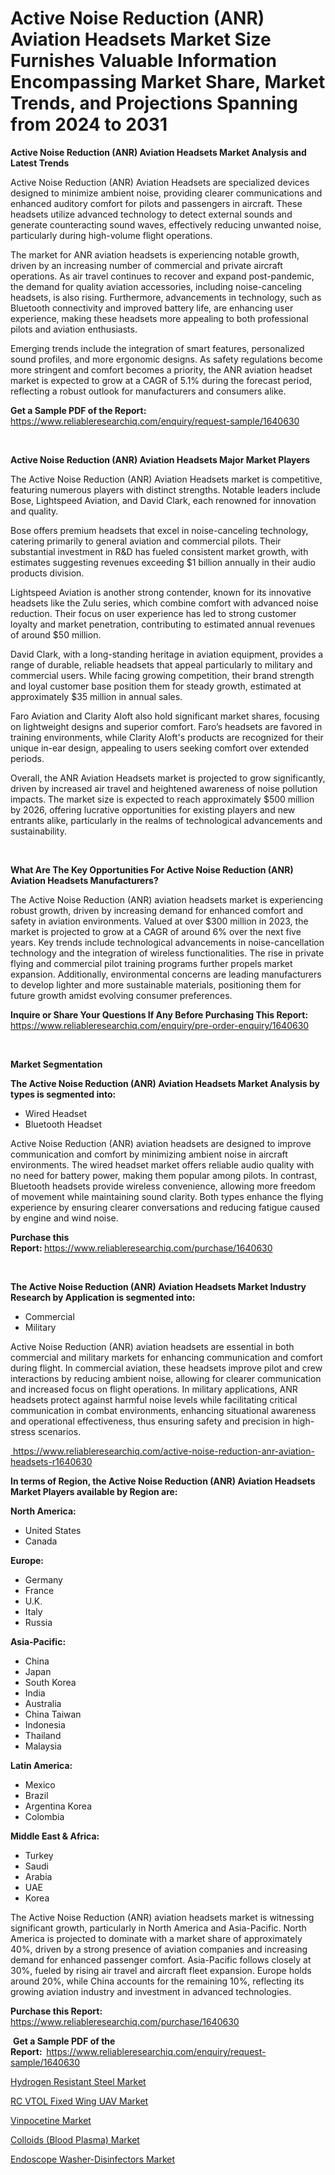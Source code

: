<p><h1>Active Noise Reduction (ANR) Aviation Headsets Market Size Furnishes Valuable Information Encompassing Market Share, Market Trends, and Projections Spanning from 2024 to 2031</h1></p><p><strong>Active Noise Reduction (ANR) Aviation Headsets Market Analysis and Latest Trends</strong></p>
<p><p>Active Noise Reduction (ANR) Aviation Headsets are specialized devices designed to minimize ambient noise, providing clearer communications and enhanced auditory comfort for pilots and passengers in aircraft. These headsets utilize advanced technology to detect external sounds and generate counteracting sound waves, effectively reducing unwanted noise, particularly during high-volume flight operations.</p><p>The market for ANR aviation headsets is experiencing notable growth, driven by an increasing number of commercial and private aircraft operations. As air travel continues to recover and expand post-pandemic, the demand for quality aviation accessories, including noise-canceling headsets, is also rising. Furthermore, advancements in technology, such as Bluetooth connectivity and improved battery life, are enhancing user experience, making these headsets more appealing to both professional pilots and aviation enthusiasts.</p><p>Emerging trends include the integration of smart features, personalized sound profiles, and more ergonomic designs. As safety regulations become more stringent and comfort becomes a priority, the ANR aviation headset market is expected to grow at a CAGR of 5.1% during the forecast period, reflecting a robust outlook for manufacturers and consumers alike.</p></p>
<p><strong>Get a Sample PDF of the Report:&nbsp;</strong> <a href="https://www.reliableresearchiq.com/enquiry/request-sample/1640630?utm_campaign=1123&utm_medium=2&utm_source=Github&utm_content=ia&utm_term=07122024&utm_id=active-noise-reduction-anr-aviation-headsets">https://www.reliableresearchiq.com/enquiry/request-sample/1640630</a></p>
<p>&nbsp;</p>
<p><strong>Active Noise Reduction (ANR) Aviation Headsets Major Market Players</strong></p>
<p><p>The Active Noise Reduction (ANR) Aviation Headsets market is competitive, featuring numerous players with distinct strengths. Notable leaders include Bose, Lightspeed Aviation, and David Clark, each renowned for innovation and quality.</p><p>Bose offers premium headsets that excel in noise-canceling technology, catering primarily to general aviation and commercial pilots. Their substantial investment in R&D has fueled consistent market growth, with estimates suggesting revenues exceeding $1 billion annually in their audio products division.</p><p>Lightspeed Aviation is another strong contender, known for its innovative headsets like the Zulu series, which combine comfort with advanced noise reduction. Their focus on user experience has led to strong customer loyalty and market penetration, contributing to estimated annual revenues of around $50 million.</p><p>David Clark, with a long-standing heritage in aviation equipment, provides a range of durable, reliable headsets that appeal particularly to military and commercial users. While facing growing competition, their brand strength and loyal customer base position them for steady growth, estimated at approximately $35 million in annual sales.</p><p>Faro Aviation and Clarity Aloft also hold significant market shares, focusing on lightweight designs and superior comfort. Faro’s headsets are favored in training environments, while Clarity Aloft's products are recognized for their unique in-ear design, appealing to users seeking comfort over extended periods.</p><p>Overall, the ANR Aviation Headsets market is projected to grow significantly, driven by increased air travel and heightened awareness of noise pollution impacts. The market size is expected to reach approximately $500 million by 2026, offering lucrative opportunities for existing players and new entrants alike, particularly in the realms of technological advancements and sustainability.</p></p>
<p>&nbsp;</p>
<p><strong>What Are The Key Opportunities For Active Noise Reduction (ANR) Aviation Headsets Manufacturers?</strong></p>
<p><p>The Active Noise Reduction (ANR) aviation headsets market is experiencing robust growth, driven by increasing demand for enhanced comfort and safety in aviation environments. Valued at over $300 million in 2023, the market is projected to grow at a CAGR of around 6% over the next five years. Key trends include technological advancements in noise-cancellation technology and the integration of wireless functionalities. The rise in private flying and commercial pilot training programs further propels market expansion. Additionally, environmental concerns are leading manufacturers to develop lighter and more sustainable materials, positioning them for future growth amidst evolving consumer preferences.</p></p>
<p><strong>Inquire or Share Your Questions If Any Before Purchasing This Report:</strong> <a href="https://www.reliableresearchiq.com/enquiry/pre-order-enquiry/1640630?utm_campaign=1123&utm_medium=2&utm_source=Github&utm_content=ia&utm_term=07122024&utm_id=active-noise-reduction-anr-aviation-headsets">https://www.reliableresearchiq.com/enquiry/pre-order-enquiry/1640630</a></p>
<p>&nbsp;</p>
<p><strong>Market Segmentation</strong></p>
<p><strong>The Active Noise Reduction (ANR) Aviation Headsets Market Analysis by types is segmented into:</strong></p>
<p><ul><li>Wired Headset</li><li>Bluetooth Headset</li></ul></p>
<p><p>Active Noise Reduction (ANR) aviation headsets are designed to improve communication and comfort by minimizing ambient noise in aircraft environments. The wired headset market offers reliable audio quality with no need for battery power, making them popular among pilots. In contrast, Bluetooth headsets provide wireless convenience, allowing more freedom of movement while maintaining sound clarity. Both types enhance the flying experience by ensuring clearer conversations and reducing fatigue caused by engine and wind noise.</p></p>
<p><strong>Purchase this Report:&nbsp;</strong><a href="https://www.reliableresearchiq.com/purchase/1640630?utm_campaign=1123&utm_medium=2&utm_source=Github&utm_content=ia&utm_term=07122024&utm_id=active-noise-reduction-anr-aviation-headsets">https://www.reliableresearchiq.com/purchase/1640630</a></p>
<p>&nbsp;</p>
<p><strong>The Active Noise Reduction (ANR) Aviation Headsets Market Industry Research by Application is segmented into:</strong></p>
<p><ul><li>Commercial</li><li>Military</li></ul></p>
<p><p>Active Noise Reduction (ANR) aviation headsets are essential in both commercial and military markets for enhancing communication and comfort during flight. In commercial aviation, these headsets improve pilot and crew interactions by reducing ambient noise, allowing for clearer communication and increased focus on flight operations. In military applications, ANR headsets protect against harmful noise levels while facilitating critical communication in combat environments, enhancing situational awareness and operational effectiveness, thus ensuring safety and precision in high-stress scenarios.</p></p>
<p><a href="https://www.reliableresearchiq.com/active-noise-reduction-anr-aviation-headsets-r1640630?utm_campaign=1123&utm_medium=2&utm_source=Github&utm_content=ia&utm_term=07122024&utm_id=active-noise-reduction-anr-aviation-headsets">&nbsp;https://www.reliableresearchiq.com/active-noise-reduction-anr-aviation-headsets-r1640630</a></p>
<p><strong>In terms of Region, the Active Noise Reduction (ANR) Aviation Headsets Market Players available by Region are:</strong></p>
<p>
    <p> <strong> North America: </strong>
        <ul>
            <li>United States</li>
            <li>Canada</li>
        </ul>
        </p> 
    <p> <strong> Europe: </strong>
        <ul>
            <li>Germany</li>
            <li>France</li>
            <li>U.K.</li>
            <li>Italy</li>
            <li>Russia</li>
        </ul>
        </p> 
    <p> <strong> Asia-Pacific: </strong>
        <ul>
            <li>China</li>
            <li>Japan</li>
            <li>South Korea</li>
            <li>India</li>
            <li>Australia</li>
            <li>China Taiwan</li>
            <li>Indonesia</li>
            <li>Thailand</li>
            <li>Malaysia</li>
        </ul>
        </p> 
    <p> <strong> Latin America: </strong>
        <ul>
            <li>Mexico</li>
            <li>Brazil</li>
            <li>Argentina Korea</li>
            <li>Colombia</li>
        </ul>
        </p> 
    <p> <strong> Middle East & Africa: </strong>
        <ul>
            <li>Turkey</li>
            <li>Saudi</li>
            <li>Arabia</li>
            <li>UAE</li>
            <li>Korea</li>
        </ul>
    </p>
    </p>
<p><p>The Active Noise Reduction (ANR) aviation headsets market is witnessing significant growth, particularly in North America and Asia-Pacific. North America is projected to dominate with a market share of approximately 40%, driven by a strong presence of aviation companies and increasing demand for enhanced passenger comfort. Asia-Pacific follows closely at 30%, fueled by rising air travel and aircraft fleet expansion. Europe holds around 20%, while China accounts for the remaining 10%, reflecting its growing aviation industry and investment in advanced technologies.</p></p>
<p><strong>Purchase this Report: </strong><a href="https://www.reliableresearchiq.com/purchase/1640630?utm_campaign=1123&utm_medium=2&utm_source=Github&utm_content=ia&utm_term=07122024&utm_id=active-noise-reduction-anr-aviation-headsets">https://www.reliableresearchiq.com/purchase/1640630</a></p>
<p>&nbsp;<strong>Get a Sample PDF of the Report:&nbsp;&nbsp;</strong><a href="https://www.reliableresearchiq.com/enquiry/request-sample/1640630?utm_campaign=1123&utm_medium=2&utm_source=Github&utm_content=ia&utm_term=07122024&utm_id=active-noise-reduction-anr-aviation-headsets">https://www.reliableresearchiq.com/enquiry/request-sample/1640630</a></p>
<p><strong></strong></p>
<p><p><a href="https://issuu.com/reportprime-2/docs/hydrogen-resistant-steel-market-size-2030.pptx?utm_campaign=1123&utm_medium=2&utm_source=Github&utm_content=ia&utm_term=07122024&utm_id=active-noise-reduction-anr-aviation-headsets">Hydrogen Resistant Steel Market</a></p><p><a href="https://issuu.com/reportprime-2/docs/rc-vtol-fixed-wing-uav-market-size-2030.pptx?utm_campaign=1123&utm_medium=2&utm_source=Github&utm_content=ia&utm_term=07122024&utm_id=active-noise-reduction-anr-aviation-headsets">RC VTOL Fixed Wing UAV Market</a></p><p><a href="https://www.linkedin.com/pulse/expert-analysis-vinpocetine-market-dynamics-expected-9-cagr-uqqde?utm_campaign=1123&utm_medium=2&utm_source=Github&utm_content=ia&utm_term=07122024&utm_id=active-noise-reduction-anr-aviation-headsets">Vinpocetine Market</a></p><p><a href="https://www.linkedin.com/pulse/revenue-insights-colloids-blood-plasma-market-10-cagr-from-czhle?utm_campaign=1123&utm_medium=2&utm_source=Github&utm_content=ia&utm_term=07122024&utm_id=active-noise-reduction-anr-aviation-headsets">Colloids (Blood Plasma) Market</a></p><p><a href="https://www.linkedin.com/pulse/endoscope-washer-disinfectors-market-size-expanding-kcp5f?utm_campaign=1123&utm_medium=2&utm_source=Github&utm_content=ia&utm_term=07122024&utm_id=active-noise-reduction-anr-aviation-headsets">Endoscope Washer-Disinfectors Market</a></p></p>